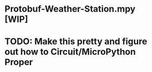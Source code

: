 # Protobuf-Weather-Station.mpy [WIP]

# TODO: Make this pretty and figure out how to Circuit/MicroPython Proper
